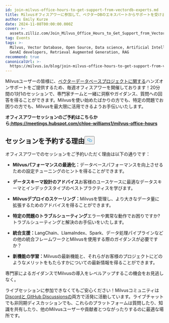 ```yaml
---
id: join-milvus-office-hours-to-get-support-from-vectordb-experts.md
title: Milvusオフィスアワーに参加して、ベクターDBのエキスパートからサポートを受けましょう！
author: Emily Kurze
date: 2024-11-08T00:00:00.000Z
cover: >-
  assets.zilliz.com/Join_Milvus_Office_Hours_to_Get_Support_from_Vector_DB_Experts_1_64f88f0607.png
tag: Events
tags: >-
  Milvus, Vector Database, Open Source, Data science, Artificial Intelligence,
  GenAI developers, Retrieval Augmented Generation, RAG
recommend: true
canonicalUrl: >-
  https://milvus.io/blog/join-milvus-office-hours-to-get-support-from-vectordb-experts.md
---
```

<p>Milvusユーザーの皆様に、<a href="https://zilliz.com/learn/what-is-vector-database">ベクターデータベースプロジェクトに関する</a>ハンズオンサポートをご提供するため、毎週オフィスアワーを開催しております！20分間の1対1のセッションで、専門家チームと一緒に洞察やガイダンス、質問への回答を得ることができます。Milvusを使い始めたばかりの方でも、特定の問題でお困りの方でも、Milvusを最大限に活用できるようお手伝いいたします。</p>
<p><strong>オフィスアワーセッションのご予約はこちらから<a href="https://meetings.hubspot.com/chloe-williams1/milvus-office-hours">:https://meetings.hubspot.com/chloe-williams1/milvus-office-hours</a></strong></p>
<h2 id="Why-Book-a-Session" class="common-anchor-header">セッションを予約する理由<button data-href="#Why-Book-a-Session" class="anchor-icon" translate="no">
      <svg translate="no"
        aria-hidden="true"
        focusable="false"
        height="20"
        version="1.1"
        viewBox="0 0 16 16"
        width="16"
      >
        <path
          fill="#0092E4"
          fill-rule="evenodd"
          d="M4 9h1v1H4c-1.5 0-3-1.69-3-3.5S2.55 3 4 3h4c1.45 0 3 1.69 3 3.5 0 1.41-.91 2.72-2 3.25V8.59c.58-.45 1-1.27 1-2.09C10 5.22 8.98 4 8 4H4c-.98 0-2 1.22-2 2.5S3 9 4 9zm9-3h-1v1h1c1 0 2 1.22 2 2.5S13.98 12 13 12H9c-.98 0-2-1.22-2-2.5 0-.83.42-1.64 1-2.09V6.25c-1.09.53-2 1.84-2 3.25C6 11.31 7.55 13 9 13h4c1.45 0 3-1.69 3-3.5S14.5 6 13 6z"
        ></path>
      </svg>
    </button></h2><p>オフィスアワーでのセッションをご予約いただく理由は以下の通りです：</p>
<ul>
<li><p><strong>Milvusパフォーマンスの最適化：</strong>データベースパフォーマンスを向上させるための設定チューニングのヒントを得ることができます。</p></li>
<li><p><strong>データスキーマ設計のアドバイス</strong>お客様のユースケースに最適なデータスキーマとインデックスタイプのベストプラクティスを学びます。</p></li>
<li><p><strong>Milvusデプロイのスケーリング：</strong>Milvusを管理し、より大きなデータ量に拡張するためのアドバイスを得ることができます。</p></li>
<li><p><strong>特定の問題のトラブルシューティング</strong>エラーや異常な動作でお困りですか?トラブルシューティングと解決のお手伝いをいたします。</p></li>
<li><p><strong>統合支援：</strong>LangChain、LlamaIndex、Spark、データ処理パイプラインなどの他の統合フレームワークとMilvusを使用する際のガイダンスが必要ですか？</p></li>
<li><p><strong>新機能の学習：</strong>Milvusの最新機能と、それらがお客様のプロジェクトにどのようなメリットをもたらすかについての最新情報を得ることができます。</p></li>
</ul>
<p>専門家によるガイダンスでMilvusの導入をレベルアップするこの機会をお見逃しなく。</p>
<p>ライブセッションに参加できなくてもご安心ください！Milvusコミュニティは<a href="https://discord.com/invite/8uyFbECzPX">Discordと</a><a href="https://github.com/search?q=milvus&amp;type=discussions"> GitHub Discussionsの</a>両方で活発に活動しています。ライブチャットでも非同期ディスカッションでも、これらのプラットフォームは質問したり、知識を共有したり、他のMilvusユーザーや貢献者とつながったりするのに最適な場所です。</p>
